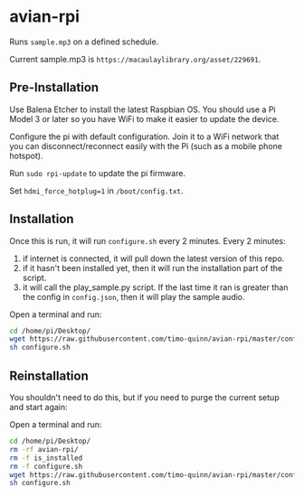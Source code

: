 # avian-rpi

Runs `sample.mp3` on a defined schedule.

Current sample.mp3 is `https://macaulaylibrary.org/asset/229691`.

## Pre-Installation

Use Balena Etcher to install the latest Raspbian OS. You should use a Pi Model 3 or later so you have WiFi to make it easier to update the device.

Configure the pi with default configuration. Join it to a WiFi network that you can disconnect/reconnect easily with the Pi (such as a mobile phone hotspot).

Run `sudo rpi-update` to update the pi firmware.

Set `hdmi_force_hotplug=1` in `/boot/config.txt`.

## Installation

Once this is run, it will run `configure.sh` every 2 minutes. Every 2 minutes:

1. if internet is connected, it will pull down the latest version of this repo.
2. if it hasn't been installed yet, then it will run the installation part of the script.
3. it will call the play_sample.py script. If the last time it ran is greater than the config in `config.json`, then it will play the sample audio.

Open a terminal and run:

``` bash
cd /home/pi/Desktop/
wget https://raw.githubusercontent.com/timo-quinn/avian-rpi/master/configure.sh
sh configure.sh
```

## Reinstallation

You shouldn't need to do this, but if you need to purge the current setup and start again:

Open a terminal and run:

``` bash
cd /home/pi/Desktop/
rm -rf avian-rpi/
rm -f is_installed
rm -f configure.sh
wget https://raw.githubusercontent.com/timo-quinn/avian-rpi/master/configure.sh
sh configure.sh
```
